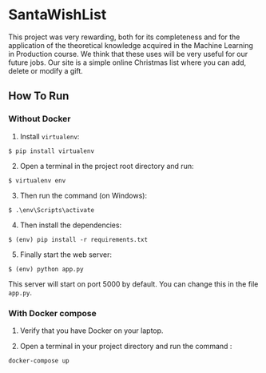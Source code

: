 # SantaWishList

This project was very rewarding, both for its completeness and for the application of the theoretical knowledge acquired in the Machine Learning in Production course. We think that these uses will be very useful for our future jobs.
Our site is a simple online Christmas list where you can add, delete or modify a gift.

## How To Run

### Without Docker

1. Install `virtualenv`:
```
$ pip install virtualenv
```

2. Open a terminal in the project root directory and run:
```
$ virtualenv env
```

3. Then run the command (on Windows):
```
$ .\env\Scripts\activate
```

4. Then install the dependencies:
```
$ (env) pip install -r requirements.txt
```

5. Finally start the web server:
```
$ (env) python app.py
```

This server will start on port 5000 by default. You can change this in the file `app.py`.

### With Docker compose

1. Verify that you have Docker on your laptop.

2. Open a terminal in your project directory and run the command : 
```
docker-compose up
```



